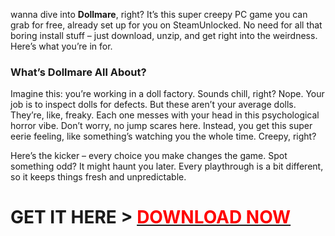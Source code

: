 wanna dive into <strong>Dollmare</strong>, right? It’s this super creepy PC game you can grab for free, already set up for you on SteamUnlocked. No need for all that boring install stuff – just download, unzip, and get right into the weirdness. Here’s what you’re in for.
<h3>What’s Dollmare All About?</h3>

Imagine this: you’re working in a doll factory. Sounds chill, right? Nope. Your job is to inspect dolls for defects. But these aren’t your average dolls. They’re, like, freaky. Each one messes with your head in this psychological horror vibe. Don’t worry, no jump scares here. Instead, you get this super eerie feeling, like something’s watching you the whole time. Creepy, right?

Here’s the kicker – every choice you make changes the game. Spot something odd? It might haunt you later. Every playthrough is a bit different, so it keeps things fresh and unpredictable.

<h1>GET IT HERE &gt; <a href="https://www.gamerroof.com/dollmare/"><span style="color: #ff0000;">DOWNLOAD NOW</span></a></h1>
